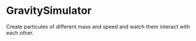 GravitySimulator
================

Create particules of different mass and speed and watch them interact with each other.
